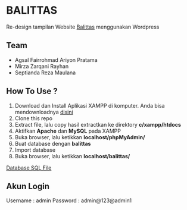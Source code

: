 # BALITTAS
Re-design tampilan Website [Balittas](http://balittas.litbang.pertanian.go.id/index.php/id/) menggunakan Wordpress

## Team
- Agsal Fairrohmad Ariyon Pratama
- Mirza Zarqani Rayhan
- Septianda Reza Maulana

## How To Use ?
1. Download dan Install Aplikasi XAMPP di komputer. Anda bisa mendownloadnya [disini](https://www.apachefriends.org/download.html)
2. Clone this repo
3. Extract file, lalu copy hasil extractkan ke direktory **c/xampp/htdocs**
4. Aktifkan **Apache** dan **MySQL** pada XAMPP
5. Buka browser, lalu ketikkan **localhost/phpMyAdmin/**
6. Buat database dengan **balittas**
7. Import database
8. Buka browser, lalu ketikkan **localhost/balittas/**

[Database SQL File](https://github.com/SeptiandaRezaMaulana/balittas/tree/main/Database)

## Akun Login
Username : admin
Password : admin@123@admin1
